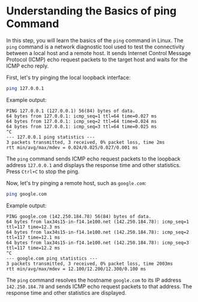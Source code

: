 # Understanding the Basics of ping Command

In this step, you will learn the basics of the `ping` command in Linux. The `ping` command is a network diagnostic tool used to test the connectivity between a local host and a remote host. It sends Internet Control Message Protocol (ICMP) echo request packets to the target host and waits for the ICMP echo reply.

First, let's try pinging the local loopback interface:

```bash
ping 127.0.0.1
```

Example output:

```
PING 127.0.0.1 (127.0.0.1) 56(84) bytes of data.
64 bytes from 127.0.0.1: icmp_seq=1 ttl=64 time=0.027 ms
64 bytes from 127.0.0.1: icmp_seq=2 ttl=64 time=0.024 ms
64 bytes from 127.0.0.1: icmp_seq=3 ttl=64 time=0.025 ms
^C
--- 127.0.0.1 ping statistics ---
3 packets transmitted, 3 received, 0% packet loss, time 2ms
rtt min/avg/max/mdev = 0.024/0.025/0.027/0.001 ms
```

The `ping` command sends ICMP echo request packets to the loopback address `127.0.0.1` and displays the response time and other statistics. Press `Ctrl+C` to stop the ping.

Now, let's try pinging a remote host, such as `google.com`:

```bash
ping google.com
```

Example output:

```
PING google.com (142.250.184.78) 56(84) bytes of data.
64 bytes from lax34s15-in-f14.1e100.net (142.250.184.78): icmp_seq=1 ttl=117 time=12.3 ms
64 bytes from lax34s15-in-f14.1e100.net (142.250.184.78): icmp_seq=2 ttl=117 time=12.1 ms
64 bytes from lax34s15-in-f14.1e100.net (142.250.184.78): icmp_seq=3 ttl=117 time=12.2 ms
^C
--- google.com ping statistics ---
3 packets transmitted, 3 received, 0% packet loss, time 2003ms
rtt min/avg/max/mdev = 12.100/12.200/12.300/0.100 ms
```

The `ping` command resolves the hostname `google.com` to its IP address `142.250.184.78` and sends ICMP echo request packets to that address. The response time and other statistics are displayed.
